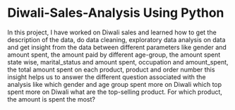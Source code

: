 # Diwali-Sales-Analysis Using Python
In this project, I have worked on Diwali sales and learned how to get the description of the data, do data cleaning, exploratory data analysis on data and get insight from the data between different parameters like gender and amount spent, the amount paid by different age-group, the amount spent state wise, marital_status and amount spent, occupation and amount_spent, the total amount spent on each product, product and order number this insight helps us to answer the different question associated with the analysis like which gender and age group spent more on Diwali which top spent more on Diwali what are the top-selling product. For which product, the amount is spent the most? 

